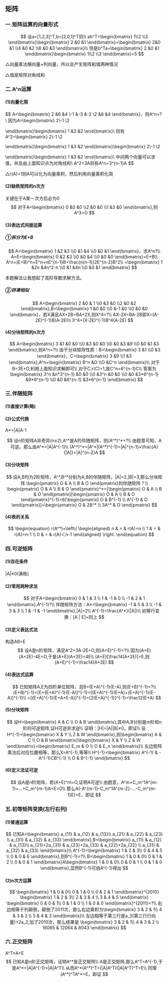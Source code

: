 ## 矩阵

### 一.矩阵运算的向量形式

$$
设a=[1,2,3]^T,b=[2,0,1]^T则\\
ab^T=\begin{bmatrix}
1\\2 
\\3 
\end{bmatrix}\begin{bmatrix}
2 &0  &1 
\end{bmatrix}=\begin{bmatrix}
2&0  &1 \\4 
 &0  &2 \\6 
 &0  &3 
\end{bmatrix}\\
但是b^Ta=\begin{bmatrix}
2 &0  &1 
\end{bmatrix}\begin{bmatrix}
1\\2 
\\3 
\end{bmatrix}=5
$$

△向量乘法横向量×列向量，所以会产生矩阵和值两种情况

△值是矩阵对角线和

### 二.A^n运算

#### (1)向量化简

$$
A=\begin{bmatrix}
2 &6  &4 \\-1 
 &-3  &-2 \\2 
 &6  &4 
\end{bmatrix}，则A^n=?\\
因为A=\begin{bmatrix}
2\\-1 
\\2 

\end{bmatrix}\begin{bmatrix}
1 &3  &2 
\end{bmatrix}\\
则有A^2=\begin{bmatrix}
2\\-1 
\\2 

\end{bmatrix}\begin{bmatrix}
1 &3  &2 
\end{bmatrix}\begin{bmatrix}
2\\-1 
\\2 

\end{bmatrix}\begin{bmatrix}
1 &3  &2 
\end{bmatrix}\\
中间两个向量可以求值，并且由上面知识点为对角线和\\
A^2=3A则有A^n=3^{n-1}A
$$

△r(A)=1则A可以化为向量乘积，然后利用向量乘积化简

#### (2)缺秩矩阵的n次方

关键在于A某一次方后必为0
$$
对于A=\begin{bmatrix}
0 &0  &0 \\2 
 &0  &0 \\1 
 &3  &0 
\end{bmatrix},则A^3=O
$$

#### (3)表达式间接运算

##### ①拆分为E+B

$$
A=\begin{bmatrix}
1 &2  &3 \\0 
 &1  &4 \\0 
 &0  &1 
\end{bmatrix}，求A^n?\\
A=E+\begin{bmatrix}
0 &2  &3 \\0 
 &0  &4 \\0 
 &0  &0 
\end{bmatrix}=E+B\\
A^n=(E+B)^n=E^n+nE^{n-1}B+\frac{n(n-1)}2E^{n-2}B^2\\
=\begin{bmatrix}
1 &2n  &4n^2-n \\0 
 &1  &4n \\0 
 &0  &1 
\end{bmatrix}
$$

本题解法让我想起了高阶导数求解方法。

##### ②拼凑相似

$$
A=\begin{bmatrix}
2 &0 & 1 \\0 
 &3  &0 \\2 
 &0  &2 
\end{bmatrix},B=\begin{bmatrix}
1 &0  &0 \\0 
 &-1  &0 \\0 
 &0  &0 
\end{bmatrix}，若X满足AX+2B=BA+2X,则X^4=?\\
AX-2X=BA-2B即X=(A-2E)^{-1}B(A-2E)\\
X^4=(X-2E)^{-1}B^4(A-2E)
$$

#### (4)分块矩阵的n次方

$$
A=\begin{bmatrix}
3 &1  &0  &0 \\0 
 &3  &0  &0 \\0 
 &0  &3  &9 \\0 
 &0  &1  &3 
\end{bmatrix},则A^n=?\\
由于分块矩阵性质：B=\begin{bmatrix}
3 &1 \\0 
 &3 
\end{bmatrix}，C=\begin{bmatrix}
3 &9 \\1 
 &3 
\end{bmatrix},A^n=\begin{bmatrix}
B^n &O \\O 
 &C^n 
\end{bmatrix}\\
对于B=3E+D,利用上面知识求解即可\\
对于C,r(C)=1,故C^n=6^{n-1}C\\
答案为\begin{bmatrix}
3^n &n*3^{n-1}  &0  &0 \\0 
 &3^n  &0  &0 \\0 
 &0  &3*6^{n-1}  &9*6^{n-1} \\0 
 &0  &6^{n-1}  &3*6^{n-1} 
\end{bmatrix}
$$

### 三.伴随矩阵

#### (1)直接计算(略)

#### (2)公式代换

A*=|A|A-1

$$
设n阶矩阵A非奇异(n≥2),A^*是A的伴随矩阵，则(A^*)^*=?\\
由题意可知，A可逆。那么由A^*=|A|A^{-1}\\
(A^*)^*=|A^*|(A^*)^{-1}=|A|^{n-1}×\frac{A}{|A|}=|A|^{n-2}A
$$

#### (3)分块矩阵

$$
设A,B均为2阶矩阵，A^*,B^*分别为A,B的伴随矩阵，|A|=2,|B|=3,那么分块矩阵
\begin{pmatrix}
     O & A \\
     B & O
\end{pmatrix}的伴随矩阵？\\
\begin{pmatrix}
     O & A \\
     B & O
\end{pmatrix}^*=|\begin{pmatrix}
     O & A \\
     B & O
\end{pmatrix}|\begin{pmatrix}
     O & A \\
     B & O
\end{pmatrix}^{-1}=6[\begin{pmatrix}
     O & B^{-1} \\
     A^{-1} & O
\end{pmatrix}]=\begin{pmatrix}
     O & 2B^* \\
     3A^* & O
\end{pmatrix}
$$

#### (4)秩的关系

$$
\begin{equation}
r(A^*)=\left\{
\begin{aligned}
n & = & r(A)=n \\
1 & = & r(A)=n-1 \\
0 & = & r(A)＜n-1
\end{aligned}
\right.
\end{equation}
$$

### 四.可逆矩阵

#### (1)存在条件

|A|≠0(满秩)

#### (2)常用两种求法

$$
对于A=\begin{bmatrix} 0 & 1 & 3 \\ 1 & -1 & 0 \\ -1 & 2 & 1 \end{bmatrix},A^{-1}?\\
伴随矩阵方法：A*=\begin{bmatrix} -1 & 5 & 3 \\ -1 & 3 & 3 \\ 1 & -1 & -1 \end{bmatrix},|A|=2\\
A^{-1}=\frac{A^*}{|A|}\\
初等行变换：[A | E]=同上
$$

#### (3)定义表达式法

构造AB=E
$$
设A是n阶矩阵，满足A^2+3A-2E=O,则(A+E)^{-1}=?\\
因为(A+E)(A+2E)-4E=O,于是(A+E)(A+2E)=4E\\
(A+E)[\frac14(A+2E)]=E,则(A+E)^{-1}=\frac14(A+2E)
$$

#### (4)表达式运算

$$
已知矩阵A,E为四阶单位矩阵，且B=(E+A)^{-1}(E-A),则(E+B)^{-1}=?\\
(E+B)^{-1}=[E+(E+A)^{-1}(E-A)]^{-1}=[(E+A)^{-1}(E+A)+(E+A)^{-1}(E-A)]^{-1}\\
=[(E+A)^{-1}(E+A+E-A)]^{-1}=[2(E+A)^{-1}]^{-1}=\frac12(E+A)
$$

#### (5)分块矩阵

$$
设H=\begin{bmatrix} A & C \\ O & B \end{bmatrix},其中A,B分别是m阶和n阶的可逆矩阵,证H可逆并求逆\\
证明：|H|=|A||B|≠0，即证\\
设H^{-1}=\begin{bmatrix} X & Y \\ Z & W \end{bmatrix},则\begin{bmatrix} A & C \\ O & B \end{bmatrix}\begin{bmatrix} X & Y \\ Z & W \end{bmatrix}=\begin{bmatrix} E_m & O \\ O & E_n \end{bmatrix}\\
左边矩阵乘法后对应位置相等，那么X=A^{-1},等等\\
H^{-1}=\begin{bmatrix} A^{-1} & -A^{-1}CB^{-1} \\ O & B^{-1} \end{bmatrix}
$$

#### (6)定义法证可逆

$$
设A是n阶矩阵，若(A+E)^m=O,证明A可逆\\
由题意，A^m+C_m^1A^{m-1}+...+C_m^{m-1}A+E=O\\
那么A(-A^{m-1}-C_m^1A^{m-2}-...-C_m^{m-1}E)=E，即证
$$



### 五.初等矩阵变换(左行右列)

#### (1)普通运算

$$
已知A=\begin{bmatrix} a_{11} & a_{12} & a_{13}\\ a_{21} & a_{22} & a_{23} \\ a_{31} & a_{32} & a_{33} \end{bmatrix},B=\begin{bmatrix} a_{11} & a_{12} & a_{13}\\ a_{21}+2a_{31} & a_{23}+2a_{33} & a_{22}+2a_{32} \\ a_{31} & a_{32} & a_{33} \end{bmatrix}\\
A^{-1}=\begin{bmatrix} 1 & 2 & 3\\ 0 & 4 & 5 \\ 0 & 0 & 6 \end{bmatrix},则B^{-1}=?\\
B=\begin{bmatrix} 1 & 0 & 0\\ 0 & 1 & 2 \\ 0 & 0 & 1 \end{bmatrix}A\begin{bmatrix} 1 & 0 & 0\\ 0 & 0 & 1 \\ 0 & 1 & 0 \end{bmatrix},显然B^{-1}可由A^{-1}得出
$$

#### (2)n次方运算

$$
\begin{bmatrix} 1 & 0 & 0\\ 0 & 1 & 0 \\ 0 & 2 & 1 \end{bmatrix}^{2010}
\begin{bmatrix} 1 & 2 & 3\\ 2 & 3 & 4 \\ 3 & 4 & 5 \end{bmatrix}
\begin{bmatrix} 0 & 0 & 1\\ 0 & 1 & 0 \\ 1 & 0 & 0 \end{bmatrix}^{2011}=?\\
右边相等于列颠倒，颠倒了2011次，那么右边乘积为\begin{bmatrix} 3 & 2 & 1\\ 4 & 3 & 2 \\ 5 & 4 & 3 \end{bmatrix}\\
左边相等于第三行是a_3(第三行行向量)+2a_2,加了2010次，那么结果是
\begin{bmatrix} 3 & 2 & 1\\ 4 & 3 & 2 \\ 16085 & 12064 & 8043 \end{bmatrix}
$$

### 六.正交矩阵

A^T×A=E
$$
已知A是n阶正交矩阵，证明A^*是正交矩阵\\
A是正交矩阵,那么A^T=A^{-1},于是A^*=|A|A^{-1}=|A|A^T\\
从而A^*(A^*)^T=(|A|A^T)(|A|A^T)^T=E\\
同理(A^*)^TA^*=E，即证
$$
